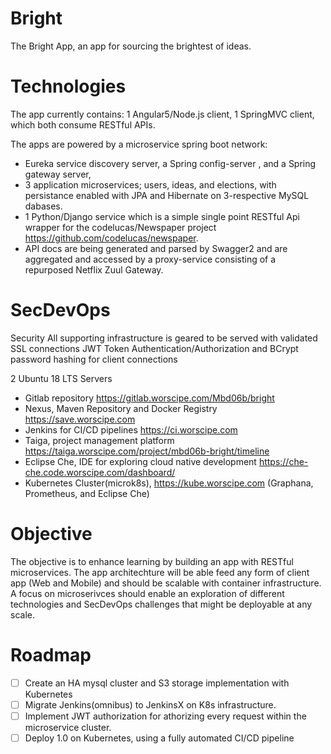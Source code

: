 # Bright
The Bright App, an app for sourcing the brightest of ideas. 

# Technologies
The app currently contains:
1 Angular5/Node.js client,
1 SpringMVC client, which both consume RESTful APIs.

The apps are powered by a microservice spring boot network:
* Eureka service discovery server, a Spring config-server , and a Spring gateway server,
* 3 application microservices; users, ideas, and elections, with persistance enabled with JPA and Hibernate on 3-respective MySQL dabases.
* 1 Python/Django service which is a simple single point RESTful Api wrapper for the codelucas/Newspaper project https://github.com/codelucas/newspaper. 
* API docs are being generated and parsed by Swagger2 and are aggregated and accessed by a proxy-service consisting of a repurposed Netflix Zuul Gateway.

# SecDevOps

Security
All supporting infrastructure is geared to be served with validated SSL connections
JWT Token Authentication/Authorization and BCrypt password hashing for client connections

2 Ubuntu 18 LTS Servers
* Gitlab repository https://gitlab.worscipe.com/Mbd06b/bright
* Nexus, Maven Repository and Docker Registry https://save.worscipe.com
* Jenkins for CI/CD pipelines https://ci.worscipe.com
* Taiga, project management platform https://taiga.worscipe.com/project/mbd06b-bright/timeline
* Eclipse Che, IDE for exploring cloud native development https://che-che.code.worscipe.com/dashboard/
* Kubernetes Cluster(microk8s), https://kube.worscipe.com (Graphana, Prometheus, and Eclipse Che)


# Objective
The objective is to enhance learning by building an app with RESTful microservices. 
The app architechture will be able feed any form of client app (Web and Mobile) and should be scalable with container infrastructure.
A focus on microserivces should enable an exploration of different technologies and SecDevOps challenges that might be deployable at any scale. 

# Roadmap
- [ ] Create an HA mysql cluster and S3 storage implementation with Kubernetes
- [ ] Migrate Jenkins(omnibus) to JenkinsX on K8s infrastructure.
- [ ] Implement JWT authorization for athorizing every request within the microservice cluster.
- [ ] Deploy 1.0 on Kubernetes, using a fully automated CI/CD pipeline
